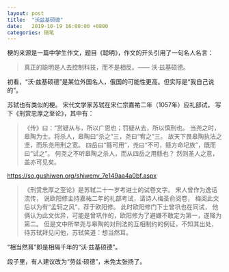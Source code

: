 ```yaml
---
layout: post
title:  "沃兹基硕德"
date:   2019-10-19 16:00:00 +0800
categories: 随笔
---
```


梗的来源是一篇中学生作文，题目《聪明》，作文的开头引用了一句名人名言：

> 真正的聪明是人去控制科技，而不是相反。—— 沃·兹基硕德。
    
初看，“沃·兹基硕德”是某位外国名人，俄国的可能性更高。但实际是“我自己说的”。

苏轼也有类似的梗。
宋代文学家苏轼在宋仁宗嘉祐二年（1057年）应礼部试，
写下《刑赏忠厚之至论》，其中有：

> 《传》曰：“赏疑从与，所以广恩也；罚疑从去，所以慎刑也。
当尧之时，皋陶为士。将杀人，皋陶曰“杀之”三，尧曰“宥之”三。
故天下畏皋陶执法之坚，而乐尧用刑之宽。
四岳曰“鲧可用”，尧曰“不可，鲧方命圮族”，既而曰“试之”。
何尧之不听皋陶之杀人，而从四岳之用鲧也？
然则圣人之意，盖亦可见矣。

https://so.gushiwen.org/shiwenv_7e149aa4a0bf.aspx
    
> 《刑赏忠厚之至论》是苏轼二十一岁考进士的试卷文字。
宋人曾作为逸话流传，
说欧阳修主持嘉祐二年的礼部考试，请诗人梅圣俞阅卷，
梅阅此文后以为有“孟轲之风”，荐于欧阳修。
此时欧阳修门下士曾巩也在同试，
他俩认为此文优异，可能是曾巩作的，欧阳修为了避嫌不敢定为第一，遂降为第二。
但是文中所举尧与皋陶的对刑法的互相制约的例证，不知其出处，
待苏轼拜见问他，苏轼笑道：想当然耳。

“相当然耳”即是相隔千年的“沃·兹基硕德”。

段子里，有人建议改为“劳兹·硕德”，未免太张扬了。
